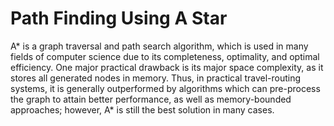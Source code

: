 # Path Finding Using A Star
A* is a graph traversal and path search algorithm, which is used in many fields of computer science due to its completeness, optimality, and 
optimal efficiency. One major practical drawback is its major space complexity, as it stores all generated nodes in memory. Thus, in practical travel-routing systems,
it is generally outperformed by algorithms which can pre-process the graph to attain better performance, as well as memory-bounded approaches; however, A* is still 
the best solution in many cases.
